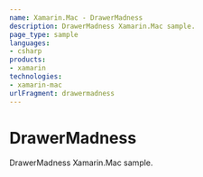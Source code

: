 ```yaml
---
name: Xamarin.Mac - DrawerMadness
description: DrawerMadness Xamarin.Mac sample.
page_type: sample
languages:
- csharp
products:
- xamarin
technologies:
- xamarin-mac
urlFragment: drawermadness
---
```

# DrawerMadness

DrawerMadness Xamarin.Mac sample.
